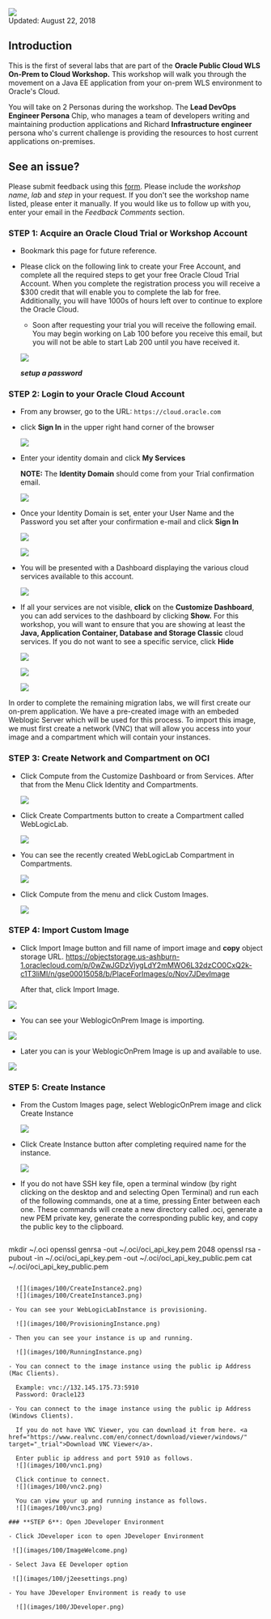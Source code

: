 
![](images/100/Picture100-lab.png)  
Updated: August 22, 2018

## Introduction

This is the first of several labs that are part of the **Oracle Public Cloud WLS On-Prem to Cloud Workshop.** This workshop will walk you through the movement on a Java EE application from your on-prem WLS environment to Oracle's Cloud.

You will take on 2 Personas during the workshop. The **Lead DevOps Engineer Persona** Chip, who manages a team of developers writing and maintaining production applications and Richard **Infrastructure engineer** persona who's current challenge is providing the resources to host current applications on-premises.


## See an issue?
Please submit feedback using this [form](https://apexapps.oracle.com/pls/apex/f?p=133:1:::::P1_FEEDBACK:1). Please include the *workshop name*, *lab* and *step* in your request.  If you don't see the workshop name listed, please enter it manually. If you would like us to follow up with you, enter your email in the *Feedback Comments* section.
### **STEP 1**: Acquire an Oracle Cloud Trial or Workshop Account

- Bookmark this page for future reference.

- Please click on the following link to create your Free Account, and complete all the required steps to get your free Oracle Cloud Trial Account. When you complete the registration process you will receive a $300 credit that will enable you to complete the lab for free. Additionally, you will have 1000s of hours left over to continue to explore the Oracle Cloud.

    - Soon after requesting your trial you will receive the following email. You may begin working on Lab 100 before you receive this email, but you will not be able to start Lab 200 until you have received it.

    ![](images/100/100_1_1.png)

    ***setup a password***

### **STEP 2**: Login to your Oracle Cloud Account
- From any browser, go to the URL:
    `https://cloud.oracle.com`

- click **Sign In** in the upper right hand corner of the browser

    ![](images/100/Picture100-1.png)


- Enter your identity domain and click **My Services**

    **NOTE:** The **Identity Domain** should come from your Trial confirmation email.

    ![](images/100/LabGuide100-067ce155.png)

- Once your Identity Domain is set, enter your User Name and the Password you set after your confirmation e-mail and click **Sign In**

    ![](images/100/LabGuide100-938844ff.png)


    ![](images/100/Picture100-3.5.png)

- You will be presented with a Dashboard displaying the various cloud services available to this account.

    ![](images/100/LabGuide100-63e3321e.png)

- If all your services are not visible, **click** on the **Customize Dashboard**, you can add services to the dashboard by clicking **Show.** For this workshop, you will want to ensure that you are showing at least the **Java, Application Container, Database and Storage Classic** cloud services. If you do not want to see a specific service, click **Hide**

    ![](images/100/LabGuide100-59574863.png)

    ![](images/100/LabGuide100-7f4bb05a.png)

    ![](images/100/LabGuide100-9a5951ea.png)

In order to complete the remaining migration labs, we will first create our on-prem application.  We have a pre-created image with an embeded Weblogic Server which will be used for this process.  To import this image, we must first create a network (VNC) that will allow you access into your image and a compartment which will contain your instances.


### **STEP 3**: Create Network and Compartment on OCI
- Click Compute from the Customize Dashboard or from Services. After that from the Menu Click Identity and Compartments. 
  
  ![](images/100/LabGuide100-CreateCompartment.png)

- Click Create Compartments button to create a Compartment called WebLogicLab.
  
  ![](images/100/LabGuide100-CreateCompartment2.png)

- You can see the recently created WebLogicLab Compartment in  Compartments.
  
  ![](images/100/LabGuide100-CreateCompartment3.png)

- Click Compute from the menu and click Custom Images.
  
  ![](images/100/LabGuide100-CustomImages.png)

### **STEP 4**: Import Custom Image

- Click Import Image button and fill name of import image and  **copy** object storage URL.
  https://objectstorage.us-ashburn-1.oraclecloud.com/p/0wZwJGDzVjygLdY2mMWO6L32dzCO0CxQ2k-c1T3liMI/n/gse00015058/b/PlaceForImages/o/Nov7JDevImage

   After that, click Import Image.
  
![](images/100/LabGuide100-ImageImport.png)

- You can see your WeblogicOnPrem Image is importing.
  
![](images/100/LabGuide100-ImageImport2.png)

- Later you can is your WeblogicOnPrem Image is up and available to use.
  
![](images/100/LabGuide100-ImageImport3.png)

### **STEP 5**: Create Instance

- From the Custom Images page, select WeblogicOnPrem image and click Create Instance
  
  ![](images/100/CreateInstanceOnImage.png)

- Click Create Instance button after completing required name for the instance.

  ![](images/100/CreateInstance1.png)

- If you do not have SSH key file, open a terminal window (by right clicking on the desktop and and selecting Open Terminal) and run each of the following commands, one at a time, pressing Enter between each one. These commands will create a new directory called .oci, generate a new PEM private key, generate the corresponding public key, and copy the public key to the clipboard.
  
  ```bash
mkdir ~/.oci
openssl genrsa -out ~/.oci/oci_api_key.pem 2048
openssl rsa -pubout -in ~/.oci/oci_api_key.pem -out ~/.oci/oci_api_key_public.pem
cat ~/.oci/oci_api_key_public.pem
```

  ![](images/100/CreateInstance2.png)
  ![](images/100/CreateInstance3.png)

- You can see your WebLogicLabInstance is provisioning.
  
  ![](images/100/ProvisioningInstance.png)

- Then you can see your instance is up and running.
  
  ![](images/100/RunningInstance.png)

- You can connect to the image instance using the public ip Address (Mac Clients).
  
  Example: vnc://132.145.175.73:5910
  Password: Oracle123

- You can connect to the image instance using the public ip Address (Windows Clients).
  
  If you do not have VNC Viewer, you can download it from here. <a href="https://www.realvnc.com/en/connect/download/viewer/windows/" target="_trial">Download VNC Viewer</a>.
  
  Enter public ip address and port 5910 as follows.
  ![](images/100/vnc1.png)

  Click continue to connect.
  ![](images/100/vnc2.png)

  You can view your up and running instance as follows.
  ![](images/100/vnc3.png)
  
### **STEP 6**: Open JDeveloper Environment

- Click JDeveloper icon to open JDeveloper Environment

 ![](images/100/ImageWelcome.png)

- Select Java EE Developer option
  
 ![](images/100/j2eesettings.png)
  
- You have JDeveloper Environment is ready to use
  
  ![](images/100/JDeveloper.png)
